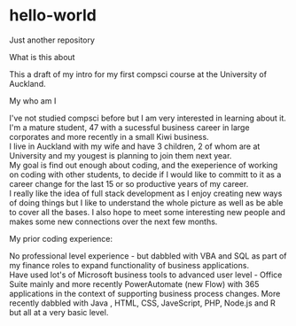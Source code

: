 # hello-world
Just another repository

What is this about

This a draft of my intro for my first compsci course at the University of Auckland.  

My who am I

I've not studied compsci before but I am very interested in learning about it.  I'm a mature student, 47 with a sucessful business career in large corporates and more recently in a small Kiwi business.  
I live in Auckland with my wife and have 3 children, 2 of whom are at University and my yougest is planning to join them next year.  
My goal is find out enough about coding, and the exeperience of working on coding with other students, to decide if I would like to committ to it as a career change for the last 15 or so productive years of my career.  
I really like the idea of full stack development as I enjoy creating new ways of doing things but I like to understand the whole picture as well as be able to cover all the bases.  I also hope to meet some interesting new people and makes some new connections over the next few months.

My prior coding experience:

No professional level experience - but dabbled with VBA and SQL as part of my finance roles to expand functionality of business applications.  
Have used lot's of Microsoft business tools to advanced user level - Office Suite mainly and more recently PowerAutomate (new Flow) with 365 applications in the context of supporting business process changes.
More recently dabbled with Java , HTML, CSS, JaveScript, PHP, Node.js and R but all at a very basic level.

